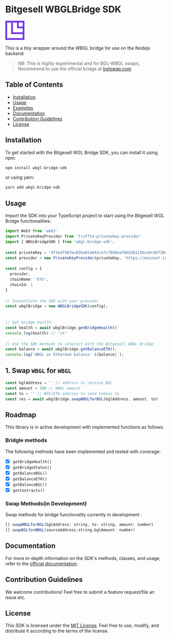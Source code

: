 # Bitgesell WBGLBridge SDK
<img src="Icon.png" style="height: 60px;"/>

This is a tiny wrapper around the WBGL bridge for use on the Nodejs backend

> NB: This is highly experimental and for BGL-WBGL swaps, Recommend to use the official bridge at [bglswap.com](https://bglswap.com/)


## Table of Contents

- [Installation](#installation)
- [Usage](#usage)
- [Examples](#examples)
- [Documentation](#documentation)
- [Contribution Guidelines](#contribution-guidelines)
- [License](#license)

## Installation

To get started with the Bitgesell WGL Bridge SDK, you can install it using npm:

```bash
npm install wbgl-bridge-sdk
```

or using yarn:

```bash
yarn add wbgl-bridge-sdk
```

## Usage

Import the SDK into your TypeScript project to start using the Bitgesell WGL Bridge functionalities:

```typescript
import Web3 from 'web3'
import PrivateKeyProvider from 'truffle-privatekey-provider'
import { WBGLBridgeSDK } from 'wbgl-bridge-sdk';

const privateKey = '4f3edf983ac636a65a842ce7c78d9aa706d3b113bce9c46f30d7d21715b23b1d'
const provider = new PrivateKeyProvider(privateKey, 'https://mainnet.infura.com')

const config = {
  provider,
  chainName: 'Eth',
  chainId: 1
}

// Instantiate the SDK with your provider
const wbglBridge = new WBGLBridgeSDK(config);


// Get bridge health:
const health = await wbglBridge.getBridgeHealth()
console.log(health) // "ok"

// Use the SDK methods to interact with the Bitgesell WBGL Bridge
const balance = await wbglBridge.getBalanceETH();
console.log(`WBGL on Ethereum balance: ${balance}`);
```

## 1.  Swap `WBGL` for `WBGL`
```javascript
const bglAddress = '' // address to receive BGL
const amount = 200 // WBGL amount
const to = '' // BSC/ETH address to send tokens to
const res = await wbglBridge.swapWBGLforBGL(bglAddress, amount, to)
```

## Roadmap

This library is in active development with implemented functions as follows:

### Bridgle methods

The following methods have been implemented and tested with coverage:

- [x] `getBridgeHealth()`
- [x] `getBridgeStatus()`
- [x] `getBalanceBGL()`
- [x] `getBalanceETH()`
- [x] `getBalanceBSC()`
- [x] `getContracts()`

### Swap Methods(in Development)

Swap methods for bridge functionality currently in development []():

```javascript
[] swapWBGLforBGL(bglAddress: string, to: string, amount: number)
[] swapBGLforWBGL(sourceAddress:string,bglAmount: number)
```
## Documentation

For more in-depth information on the SDK's methods, classes, and usage, refer to the [official documentation](https://naftalimurgor.github.io/wbgl-brigde-sdk/).

## Contribution Guidelines

We welcome contributions! Feel free to submit a feature request/file an issue etc.

## License

This SDK is licensed under the [MIT License](LICENSE). Feel free to use, modify, and distribute it according to the terms of the license.

